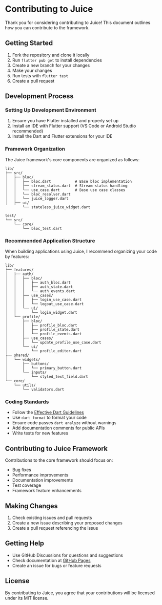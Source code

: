 # Contributing to Juice

Thank you for considering contributing to Juice! This document outlines how you can contribute to the framework.

## Getting Started

1. Fork the repository and clone it locally
2. Run `flutter pub get` to install dependencies
3. Create a new branch for your changes
4. Make your changes
5. Run tests with `flutter test`
6. Create a pull request

## Development Process

### Setting Up Development Environment

1. Ensure you have Flutter installed and properly set up
2. Install an IDE with Flutter support (VS Code or Android Studio recommended)
3. Install the Dart and Flutter extensions for your IDE

### Framework Organization

The Juice framework's core components are organized as follows:

```
lib/
├── src/
│   ├── bloc/
│   │   ├── bloc.dart           # Base bloc implementation
│   │   ├── stream_status.dart  # Stream status handling
│   │   └── use_case.dart       # Base use case classes
│   │   └── bloc_resolver.dart
│   │   └── juice_logger.dart
│   ├── ui/
        └── stateless_juice_widget.dart

test/
└── src/
    └── core/
        └── bloc_test.dart

```

### Recommended Application Structure

When building applications using Juice, I recommend organizing your code by features:

```
lib/
├── features/
│   ├── auth/
│   │   ├── bloc/
│   │   │   ├── auth_bloc.dart
│   │   │   ├── auth_state.dart
│   │   │   └── auth_events.dart
│   │   ├── use_cases/
│   │   │   ├── login_use_case.dart
│   │   │   └── logout_use_case.dart
│   │   └── ui/
│   │       └── login_widget.dart
│   └── profile/
│       ├── bloc/
│       │   ├── profile_bloc.dart
│       │   ├── profile_state.dart
│       │   └── profile_events.dart
│       ├── use_cases/
│       │   └── update_profile_use_case.dart
│       └── ui/
│           └── profile_editor.dart
├── shared/
│   └── widgets/
│       ├── buttons/
│       │   └── primary_button.dart
│       └── inputs/
│           └── styled_text_field.dart
└── core/
    └── utils/
        └── validators.dart
```

### Coding Standards

- Follow the [Effective Dart Guidelines](https://dart.dev/guides/language/effective-dart)
- Use `dart format` to format your code
- Ensure code passes `dart analyze` without warnings
- Add documentation comments for public APIs
- Write tests for new features

## Contributing to Juice Framework

Contributions to the core framework should focus on:

- Bug fixes
- Performance improvements
- Documentation improvements
- Test coverage
- Framework feature enhancements

## Making Changes

1. Check existing issues and pull requests
2. Create a new issue describing your proposed changes
3. Create a pull request referencing the issue

## Getting Help

- Use GitHub Discussions for questions and suggestions
- Check documentation at [GitHub Pages](https://kehmka.github.io/juice/)
- Create an issue for bugs or feature requests

## License

By contributing to Juice, you agree that your contributions will be licensed under its MIT license.